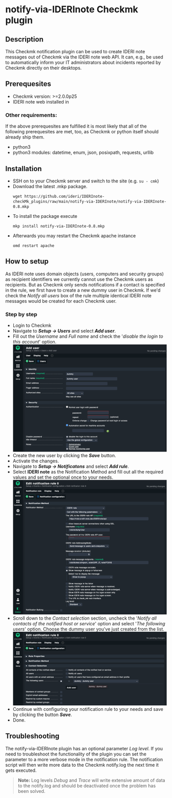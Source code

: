 # notify-via-IDERInote Checkmk plugin

## Description
This Checkmk notification plugin can be used to create IDERI note messages out of Checkmk via the IDERI note web API.
It can, e.g., be used to automatically inform your IT administrators about incidents reported by Checkmk directly on their desktops.

## Prerequesites
- Checkmk version: >=2.0.0p25
- IDERI note web installed in
  
### Other requirements:
If the above prerequesites are fulfilled it is most likely that all of the following prerequesites are met, too, as Checkmk or python itself should already ship them.
- python3
- python3 modules: datetime, enum, json, posixpath, requests, urllib 


## Installation
- SSH on to your Checkmk server and switch to the site (e.g. ```su - cmk```)
- Download the latest .mkp package.
    ```shell
    wget https://github.com/ideri/IDERInote-checkMk_plugins/raw/main/notify-via-IDERInote/notify-via-IDERInote-0.8.mkp
    ```
- To install the package execute
    ```shell
    mkp install notify-via-IDERInote-0.8.mkp
    ```
- Afterwards you may restart the Checkmk apache instance
    ```shell
    omd restart apache
    ```

## How to setup
As IDERI note uses domain objects (users, computers and security groups) as recipient identifiers we currently cannot use the Checkmk users as recipients. But as Checkmk only sends notifications if a contact is specified in the rule, we first have to create a new dummy user in Checkmk. If we'd check the *Notify all users* box of the rule multiple identical IDERI note messages would be created for each Checkmk user.

### Step by step
- Login to Checkmk
- Navigate to __*Setup -> Users*__ and select __*Add user*__.
- Fill out the *Username* and *Full name* and check the '*disable the login to this account*' option.<br/>
    ![Checkmk_new_user](docs/images/cmk_new_user.png)
- Create the new user by clicking the __*Save*__ button.
- Activate the changes.
- Navigate to __*Setup -> Notificatons*__ and select __*Add rule*__.
- Select **IDERI note** as the Notification Method and fill out all the required values and set the optional once to your needs.<br/>
    ![Checkmk notification rule - notification method](docs/images/cmk_notify_rule_inote_config.png)
- Scroll down to the *Contact selection* section, uncheck the '*Notify all contacts of the notified host or service*' option and select '*The following users*' option. Choose the dummy user you've just created from the list.<br/>
    ![Checkmk notification rule - Contacts](docs/images/cmk_notify_rule_contacts.png)
- Continue with configuring your notification rule to your needs and save by clicking the button __*Save*__.
- Done.

## Troubleshooting
The notify-via-IDERInote plugin has an optional parameter *Log level*. If you need to troubleshoot the functionality of the plugin you can set the parameter to a more verbose mode in the notification rule. The notification script will then write more data to the Checkmk notify.log the next time it gets executed.
 
 
> **Note:**
> Log levels *Debug* and *Trace* will write extensive amount of data to the notify.log and should be deactivated once the problem has been solved.
